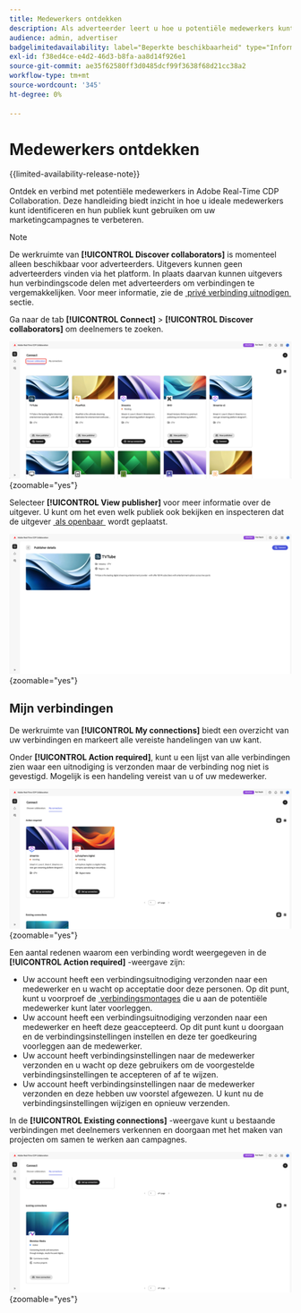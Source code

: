 ```yaml
---
title: Medewerkers ontdekken
description: Als adverteerder leert u hoe u potentiële medewerkers kunt ontdekken die met Adobe Real-Time CDP Collaboration kunnen werken
audience: admin, advertiser
badgelimitedavailability: label="Beperkte beschikbaarheid" type="Informative" url="https://helpx.adobe.com/nl/legal/product-descriptions/real-time-customer-data-platform-collaboration.html newtab=true"
exl-id: f38ed4ce-e4d2-46d3-b8fa-aa8d14f926e1
source-git-commit: ae35f62580ff3d0485dcf99f3638f68d21cc38a2
workflow-type: tm+mt
source-wordcount: '345'
ht-degree: 0%

---
```


# Medewerkers ontdekken

{{limited-availability-release-note}}

Ontdek en verbind met potentiële medewerkers in Adobe Real-Time CDP Collaboration. Deze handleiding biedt inzicht in hoe u ideale medewerkers kunt identificeren en hun publiek kunt gebruiken om uw marketingcampagnes te verbeteren.

>[!NOTE]
>
>De werkruimte van **[!UICONTROL Discover collaborators]** is momenteel alleen beschikbaar voor adverteerders. Uitgevers kunnen geen adverteerders vinden via het platform. In plaats daarvan kunnen uitgevers hun verbindingscode delen met adverteerders om verbindingen te vergemakkelijken. Voor meer informatie, zie de [&#x200B; privé verbinding uitnodigen &#x200B;](./establishing-connections.md#private-connection-invite) sectie.

Ga naar de tab **[!UICONTROL Connect]** > **[!UICONTROL Discover collaborators]** om deelnemers te zoeken.

![&#x200B; het [!UICONTROL Discover collaborators] dashboard in de [!UICONTROL Connect] werkruimte.](/help/assets/connect/discover-collaborators/discover-collaborators.png){zoomable="yes"}

Selecteer **[!UICONTROL View publisher]** voor meer informatie over de uitgever. U kunt om het even welk publiek ook bekijken en inspecteren dat de uitgever [&#x200B; als openbaar &#x200B;](/help/guide/setup/onboard-audiences.md#metadata-visibility) wordt geplaatst.

![&#x200B; de details van een individuele uitgever &#x200B;](/help/assets/connect/discover-collaborators/view-publisher-profile.png){zoomable="yes"}

## Mijn verbindingen

De werkruimte van **[!UICONTROL My connections]** biedt een overzicht van uw verbindingen en markeert alle vereiste handelingen van uw kant.

Onder **[!UICONTROL Action required]**, kunt u een lijst van alle verbindingen zien waar een uitnodiging is verzonden maar de verbinding nog niet is gevestigd. Mogelijk is een handeling vereist van u of uw medewerker.

![&#x200B; actie vereiste mening in het Mijn verbindingsscherm &#x200B;](/help/assets/connect/discover-collaborators/action-required-view.png){zoomable="yes"}

Een aantal redenen waarom een verbinding wordt weergegeven in de **[!UICONTROL Action required]** -weergave zijn:

* Uw account heeft een verbindingsuitnodiging verzonden naar een medewerker en u wacht op acceptatie door deze personen. Op dit punt, kunt u voorproef de [&#x200B; verbindingsmontages &#x200B;](/help/guide/glossary.md#connection-settings) die u aan de potentiële medewerker kunt later voorleggen.
* Uw account heeft een verbindingsuitnodiging verzonden naar een medewerker en heeft deze geaccepteerd. Op dit punt kunt u doorgaan en de verbindingsinstellingen instellen en deze ter goedkeuring voorleggen aan de medewerker.
* Uw account heeft verbindingsinstellingen naar de medewerker verzonden en u wacht op deze gebruikers om de voorgestelde verbindingsinstellingen te accepteren of af te wijzen.
* Uw account heeft verbindingsinstellingen naar de medewerker verzonden en deze hebben uw voorstel afgewezen. U kunt nu de verbindingsinstellingen wijzigen en opnieuw verzenden.

In de **[!UICONTROL Existing connections]** -weergave kunt u bestaande verbindingen met deelnemers verkennen en doorgaan met het maken van projecten om samen te werken aan campagnes.

![&#x200B; Bestaande verbindingsmening in het Mijn verbindingsscherm &#x200B;](/help/assets/connect/discover-collaborators/existing-connections-view.png){zoomable="yes"}
